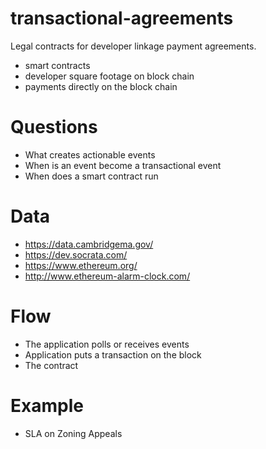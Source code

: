 # transactional-agreements

Legal contracts for developer linkage payment agreements. 

- smart contracts
- developer square footage on block chain
- payments directly on the block chain

# Questions

- What creates actionable events 
- When is an event become a transactional event
- When does a smart contract run 

# Data 

- https://data.cambridgema.gov/
- https://dev.socrata.com/
- https://www.ethereum.org/
- http://www.ethereum-alarm-clock.com/

# Flow 

- The application polls or receives events
- Application puts a transaction on the block 
- The contract 

# Example 

- SLA on Zoning Appeals 

